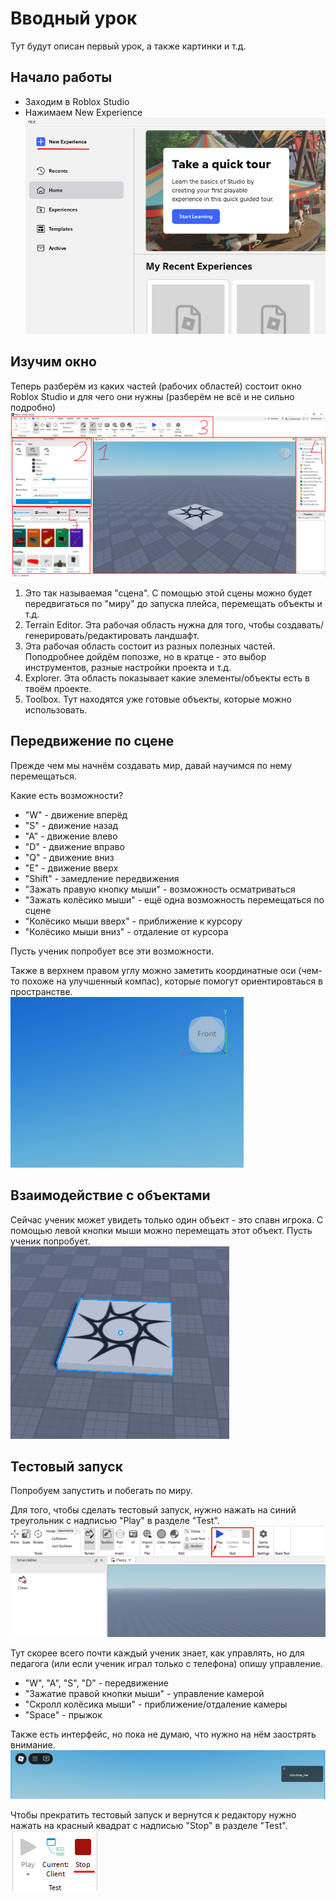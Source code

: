 # Вводный урок  
Тут будут описан первый урок, а также картинки и т.д.  

## Начало работы
- Заходим в Roblox Studio  
- Нажимаем New Experience
![Example](img/lessons_01_01.png)

## Изучим окно
Теперь разберём из каких частей (рабочих областей) состоит окно Roblox Studio и для чего они нужны (разберём не всё и не сильно подробно)  
![Example](img/lesson_01_02.png)
1. Это так называемая "сцена". С помощью этой сцены можно будет передвигаться по "миру" до запуска плейса, перемещать объекты и т.д.
2. Terrain Editor. Эта рабочая область нужна для того, чтобы создавать/генерировать/редактировать ландшафт.
3. Эта рабочая область состоит из разных полезных частей. Поподробнее дойдём попозже, но в кратце - это выбор инструментов, разные настройки проекта и т.д.
4. Explorer. Эта область показывает какие элементы/объекты есть в твоём проекте.
5. Toolbox. Тут находятся уже готовые объекты, которые можно использовать.

## Передвижение по сцене
Прежде чем мы начнём создавать мир, давай научимся по нему перемещаться.

Какие есть возможности?
- "W" - движение вперёд
- "S" - движение назад
- "A" - движение влево
- "D" - движение вправо
- "Q" - движение вниз
- "E" - движение вверх
- "Shift" - замедление передвижения
- "Зажать правую кнопку мыши" - возможность осматриваться
- "Зажать колёсико мыши" - ещё одна возможность перемещаться по сцене
- "Колёсико мыши вверх" - приближение к курсору
- "Колёсико мыши вниз" - отдаление от курсора

Пусть ученик попробует все эти возможности.

Также в верхнем правом углу можно заметить координатные оси (чем-то похоже на улучшенный компас), которые помогут ориентировтаься в пространстве.  
![Example](img/lesson_01_03.png)

## Взаимодействие с объектами
Сейчас ученик может увидеть только один объект - это спавн игрока. С помощью левой кнопки мыши можно перемещать этот объект. Пусть ученик попробует.  
![Example](img/lesson_01_04.png)

## Тестовый запуск
Попробуем запустить и побегать по миру.

Для того, чтобы сделать тестовый запуск, нужно нажать на синий треугольник с надписью "Play" в разделе "Test".
![Example](img/lesson_01_05.png)

Тут скорее всего почти каждый ученик знает, как управлять, но для педагога (или если ученик играл только с телефона) опишу управление.
- "W", "A", "S", "D" - передвижение
- "Зажатие правой кнопки мыши" - управление камерой
- "Скролл колёсика мыши" - приближение/отдаление камеры
- "Space" - прыжок

Также есть интерфейс, но пока не думаю, что нужно на нём заострять внимание.
![Example](img/lesson_01_06.png)

Чтобы прекратить тестовый запуск и вернутся к редактору нужно нажать на красный квадрат с надписью "Stop" в разделе "Test".
![Example](img/lesson_01_07.png)

